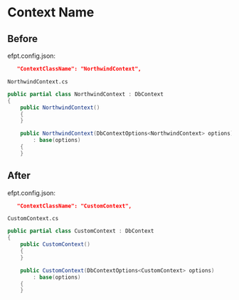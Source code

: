 # Context Name

## Before

efpt.config.json:

```json
   "ContextClassName": "NorthwindContext",
```

`NorthwindContext.cs`

```csharp
public partial class NorthwindContext : DbContext
{
    public NorthwindContext()
    {
    }

    public NorthwindContext(DbContextOptions<NorthwindContext> options)
        : base(options)
    {
    }
```

## After

efpt.config.json:

```json
   "ContextClassName": "CustomContext",
```

`CustomContext.cs`

```csharp
public partial class CustomContext : DbContext
{
    public CustomContext()
    {
    }

    public CustomContext(DbContextOptions<CustomContext> options)
        : base(options)
    {
    }
```
